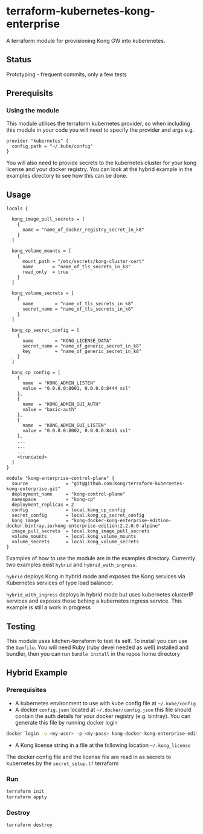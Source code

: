 # terraform-kubernetes-kong-enterprise

A terraform module for provisioning Kong GW into kuberenetes.

## Status
Prototyping - frequent commits, only a few tests

## Prerequisits

### Using the module

This module utilises the terraform kubernetes provider, so when including
this module in your code you will need to specify the provider and args e.g.


```hcl
provider "kubernetes" {
  config_path = "~/.kube/config"
}
```

You will also need to provide secrets to the kubernetes cluster for your
kong license and your docker registry. You can look at the hybrid example
in the examples directory to see how this can be done.

## Usage

```hcl
locals {

  kong_image_pull_secrets = [
    {
      name = "name_of_docker_registry_secret_in_k8"
    }
  ]

  kong_volume_mounts = [
    {
      mount_path = "/etc/secrets/kong-cluster-cert"
      name       = "name_of_tls_secrets_in_k8"
      read_only  = true
    }
  ]

  kong_volume_secrets = [
    {
      name        = "name_of_tls_secrets_in_k8"
      secret_name = "name_of_tls_secrets_in_k8"
    }
  ]

  kong_cp_secret_config = [
    {
      name        = "KONG_LICENSE_DATA"
      secret_name = "name_of_generic_secret_in_k8"
      key         = "name_of_generic_secret_in_k8"
    }
  ]

  kong_cp_config = [
    {
      name  = "KONG_ADMIN_LISTEN"
      value = "0.0.0.0:8001, 0.0.0.0:8444 ssl"
    },
    {
      name  = "KONG_ADMIN_GUI_AUTH"
      value = "basic-auth"
    },
    {
      name  = "KONG_ADMIN_GUI_LISTEN"
      value = "0.0.0.0:8002, 0.0.0.0:8445 ssl"
    },
    ...
    ...
    ...
    <truncated>
  ]
}

module "kong-enterprise-control-plane" {
  source              = "git@github.com:Kong/terraform-kubernetes-kong-enterprise.git"
  deployment_name     = "kong-control-plane"
  namespace           = "kong-cp"
  deployment_replicas = 2
  config              = local.kong_cp_config
  secret_config       = local.kong_cp_secret_config
  kong_image          = "kong-docker-kong-enterprise-edition-docker.bintray.io/kong-enterprise-edition:2.2.0.0-alpine"
  image_pull_secrets  = local.kong_image_pull_secrets
  volume_mounts       = local.kong_volume_mounts
  volume_secrets      = local.kong_volume_secrets
}
```

Examples of how to use the module are in the examples directory.
Currently two examples exist `hybrid` and `hybrid_with_ingress`.

`hybrid` deploys Kong in hybrid mode and exposes the Kong services via
Kubernetes services of type load balancer.

`hybrid_with_ingress` deploys in hybrid mode but uses kubernetes clusterIP services
and exposes those behing a kubernetes ingress service. This example is still a
work in progress

## Testing

This module uses kitchen-terraform to test its self. To install you can use the
`Gemfile`. You will need Ruby (ruby devel needed as well) installed and bundler,
then you can run `bundle install` in the repos home directory

## Hybrid Example

### Prerequisites

* A kubernetes environment to use with kube config file at `~/.kube/config`
* A docker `config.json` located at `~/.docker/config.json` this file should contain
the auth details for your docker registry (e.g. bintray). You can generate this file
by running docker login

``` bash
docker login -u <my-user> -p <my-pass> kong-docker-kong-enterprise-edition-docker.bintray.io
```

* A Kong license string in a file at the following location `~/.kong_license`

The docker config file and the license file are read in as secrets to kubernetes
by the `secret_setup.tf` terraform

### Run

``` bash
terraform init
terraform apply
```

### Destroy

``` bash
terraform destroy
```
